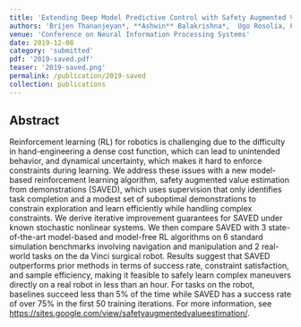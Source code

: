 ```yaml
---
title: 'Extending Deep Model Predictive Control with Safety Augmented Value Estimation from Demonstrations'
authors: 'Brijen Thananjeyan*, **Ashwin** Balakrishna*,  Ugo Rosolia, Felix Li, Rowan McAllister, Joseph E. Gonzalez, Sergey Levine, Francesco Borrelli, Ken Goldberg'
venue: 'Conference on Neural Information Processing Systems'
date: 2019-12-08
category: 'submitted'
pdf: '2019-saved.pdf'
teaser: '2019-saved.png'
permalink: /publication/2019-saved
collection: publications
---
```


Abstract
-------
Reinforcement learning (RL) for robotics is challenging due to the difficulty in hand-engineering a dense cost function, which can lead to unintended behavior, and dynamical uncertainty, which makes it hard to enforce constraints during learning. We address these issues with a new model-based reinforcement learning algorithm, safety augmented value estimation from demonstrations (SAVED), which uses supervision that only identifies task completion and a modest set of suboptimal demonstrations to constrain exploration and learn efficiently while handling complex constraints. We derive iterative improvement guarantees for SAVED under known stochastic nonlinear systems. We then compare SAVED with 3 state-of-the-art model-based and model-free RL algorithms on 6 standard simulation benchmarks involving navigation and manipulation and 2 real-world tasks on the da Vinci surgical robot. Results suggest that SAVED outperforms prior methods in terms of success rate, constraint satisfaction, and sample efficiency, making it feasible to safely learn complex maneuvers directly on a real robot in less than an hour. For tasks on the robot, baselines succeed less than 5% of the time while SAVED has a success rate of over 75% in the first 50 training iterations. For more information, see https://sites.google.com/view/safetyaugmentedvalueestimation/.
